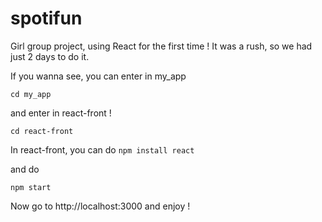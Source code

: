 # spotifun
Girl group project, using React for the first time ! It was a rush, so we had just 2 days to do it.

If you wanna see, you can enter in my_app 

```cd my_app```

and enter in react-front ! 

```cd react-front```

In react-front, you can do 
```npm install react```
 
 and do 
 
 ```npm start```
 
 Now go to http://localhost:3000 and enjoy !
